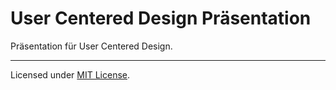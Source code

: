 # User Centered Design Präsentation

Präsentation für User Centered Design.

---
Licensed under [MIT License](LICENSE.md).
